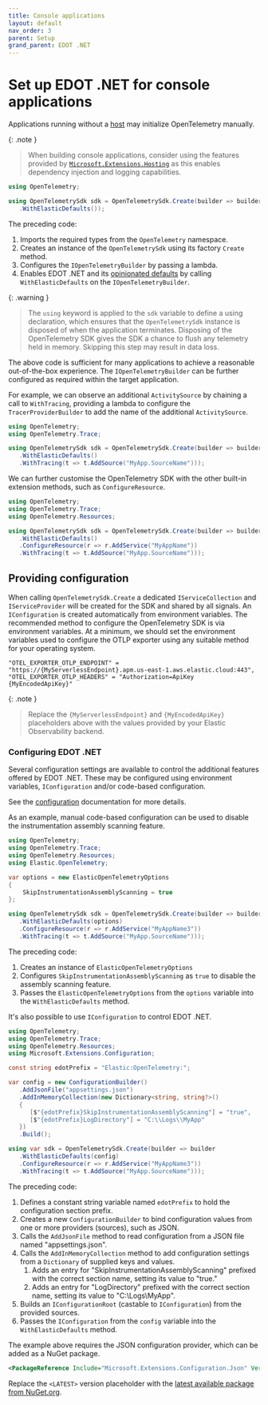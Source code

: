 ```yaml
---
title: Console applications
layout: default
nav_order: 3
parent: Setup
grand_parent: EDOT .NET
---
```


# Set up EDOT .NET for console applications

Applications running without a [host](https://learn.microsoft.com/dotnet/core/extensions/generic-host) may initialize
OpenTelemetry manually.

{: .note }
> When building console applications, consider using the features provided by
> [`Microsoft.Extensions.Hosting`](https://www.nuget.org/packages/microsoft.extensions.hosting) as this enables
> dependency injection and logging capabilities.

```csharp
using OpenTelemetry;

using OpenTelemetrySdk sdk = OpenTelemetrySdk.Create(builder => builder
   .WithElasticDefaults());
```

The preceding code:

1. Imports the required types from the `OpenTelemetry` namespace.
1. Creates an instance of the `OpenTelemetrySdk` using its factory `Create` method.
1. Configures the `IOpenTelemetryBuilder` by passing a lambda.
1. Enables EDOT .NET and its [opinionated defaults](./../setup/edot-defaults) by calling `WithElasticDefaults` on the `IOpenTelemetryBuilder`.

{: .warning }
> The `using` keyword is applied to the `sdk` variable to define a using declaration, which ensures that the
> `OpenTelemetrySdk` instance is disposed of when the application terminates. Disposing of the OpenTelemetry SDK gives the
> SDK a chance to flush any telemetry held in memory. Skipping this step may result in data loss.

The above code is sufficient for many applications to achieve a reasonable out-of-the-box experience. The
`IOpenTelemetryBuilder` can be further configured as required within the target application. 

For example, we can observe an additional `ActivitySource` by chaining a call to `WithTracing`,
providing a lambda to configure the `TracerProviderBuilder` to add the name of the additional
`ActivitySource`.

```csharp
using OpenTelemetry;
using OpenTelemetry.Trace;

using OpenTelemetrySdk sdk = OpenTelemetrySdk.Create(builder => builder
   .WithElasticDefaults()
   .WithTracing(t => t.AddSource("MyApp.SourceName")));
```

We can further customise the OpenTelemetry SDK with the other built-in extension methods,
such as `ConfigureResource`.

```csharp
using OpenTelemetry;
using OpenTelemetry.Trace;
using OpenTelemetry.Resources;

using OpenTelemetrySdk sdk = OpenTelemetrySdk.Create(builder => builder
   .WithElasticDefaults()
   .ConfigureResource(r => r.AddService("MyAppName"))
   .WithTracing(t => t.AddSource("MyApp.SourceName")));
```

## Providing configuration

When calling `OpenTelemetrySdk.Create` a dedicated `IServiceCollection` and `IServiceProvider` will be created for the 
SDK and shared by all signals. An `IConfiguration` is created automatically from environment variables. The
recommended method to configure the OpenTelemetry SDK is via environment variables. At a minimum, we should set
the environment variables used to configure the OTLP exporter using any suitable method for your operating system.

```
"OTEL_EXPORTER_OTLP_ENDPOINT" = "https://{MyServerlessEndpoint}.apm.us-east-1.aws.elastic.cloud:443",
"OTEL_EXPORTER_OTLP_HEADERS" = "Authorization=ApiKey {MyEncodedApiKey}"
```

{: .note }
> Replace the `{MyServerlessEndpoint}` and `{MyEncodedApiKey}` placeholders above with the values provided
by your Elastic Observability backend.

### Configuring EDOT .NET

Several configuration settings are available to control the additional features offered by EDOT .NET.
These may be configured using environment variables, `IConfiguration` and/or code-based configuration.

See the [configuration](./../configuration) documentation for more details.

As an example, manual code-based configuration can be used to disable the instrumentation assembly scanning
feature.

```csharp
using OpenTelemetry;
using OpenTelemetry.Trace;
using OpenTelemetry.Resources;
using Elastic.OpenTelemetry;

var options = new ElasticOpenTelemetryOptions
{
	SkipInstrumentationAssemblyScanning = true
};

using OpenTelemetrySdk sdk = OpenTelemetrySdk.Create(builder => builder
   .WithElasticDefaults(options)
   .ConfigureResource(r => r.AddService("MyAppName3"))
   .WithTracing(t => t.AddSource("MyApp.SourceName")));
```

The preceding code:

1. Creates an instance of `ElasticOpenTelemetryOptions`
1. Configures `SkipInstrumentationAssemblyScanning` as `true` to disable the assembly scanning feature.
1. Passes the `ElasticOpenTelemetryOptions` from the `options` variable into the `WithElasticDefaults` method.

It's also possible to use `IConfiguration` to control EDOT .NET.

```csharp
using OpenTelemetry;
using OpenTelemetry.Trace;
using OpenTelemetry.Resources;
using Microsoft.Extensions.Configuration;

const string edotPrefix = "Elastic:OpenTelemetry:";

var config = new ConfigurationBuilder()
   .AddJsonFile("appsettings.json")
   .AddInMemoryCollection(new Dictionary<string, string?>()
   {
      [$"{edotPrefix}SkipInstrumentationAssemblyScanning"] = "true",
      [$"{edotPrefix}LogDirectory"] = "C:\\Logs\\MyApp"
   })
   .Build();

using var sdk = OpenTelemetrySdk.Create(builder => builder
   .WithElasticDefaults(config)
   .ConfigureResource(r => r.AddService("MyAppName3"))
   .WithTracing(t => t.AddSource("MyApp.SourceName")));
```

The preceding code:

1. Defines a constant string variable named `edotPrefix` to hold the configuration section prefix.
1. Creates a new `ConfigurationBuilder` to bind configuration values from one or more providers (sources), such as JSON.
1. Calls the `AddJsonFile` method to read configuration from a JSON file named "appsettings.json".
1. Calls the `AddInMemoryCollection` method to add configuration settings from a `Dictionary` of supplied keys and values.
   1. Adds an entry for "SkipInstrumentationAssemblyScanning" prefixed with the correct section name, setting its value to "true."
   1. Adds an entry for "LogDirectory" prefixed with the correct section name, setting its value to "C:\Logs\MyApp".
1. Builds an `IConfigurationRoot` (castable to `IConfiguration`) from the provided sources.
1. Passes the `IConfiguration` from the `config` variable into the `WithElasticDefaults` method.

The example above requires the JSON configuration provider, which can be added as a NuGet package.

```xml
<PackageReference Include="Microsoft.Extensions.Configuration.Json" Version="<LATEST>" />
```

Replace the `<LATEST>` version placeholder with the [latest available package from NuGet.org](https://www.nuget.org/packages/Microsoft.Extensions.Configuration.Json).